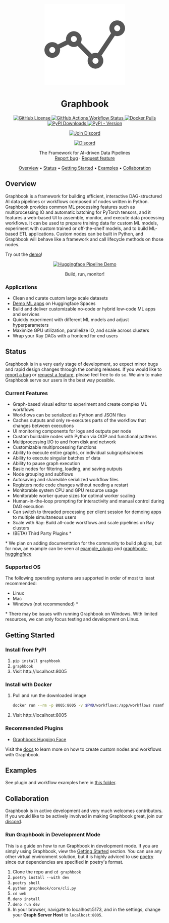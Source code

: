 <p align="center">
  <a href="https://graphbook.ai">
    <img src="docs/_static/graphbook.png" alt="Logo" width=256>
  </a>

  <h1 align="center">Graphbook</h1>

  <p align="center">
    <a href="https://github.com/graphbookai/graphbook/blob/main/LICENSE">
      <img alt="GitHub License" src="https://img.shields.io/github/license/graphbookai/graphbook">
    </a>
    <a href="https://github.com/graphbookai/graphbook/actions/workflows/pypi.yml">
      <img alt="GitHub Actions Workflow Status" src="https://img.shields.io/github/actions/workflow/status/graphbookai/graphbook/pypi.yml">
    </a>
    <a href="https://hub.docker.com/r/rsamf/graphbook">
      <img alt="Docker Pulls" src="https://img.shields.io/docker/pulls/rsamf/graphbook">
    </a>
    <a href="https://www.pepy.tech/projects/graphbook">
      <img alt="PyPI Downloads" src="https://static.pepy.tech/badge/graphbook">
    </a>
    <a href="https://pypi.org/project/graphbook/">
      <img alt="PyPI - Version" src="https://img.shields.io/pypi/v/graphbook">
    </a>
  </p>
  <div align="center">
    <a href="https://discord.gg/XukMUDmjnt">
      <img alt="Join Discord" src="https://img.shields.io/badge/Join%20our%20Discord-5865F2?style=for-the-badge&logo=discord&logoColor=white">
    </a>
  </div>
  <p align="center">
    <a href="https://discord.gg/XukMUDmjnt">
      <img alt="Discord" src="https://img.shields.io/discord/1199855707567177860">
    </a>
  </p>

  <p align="center">
    The Framework for AI-driven Data Pipelines
    <br>
    <a href="https://github.com/graphbookai/graphbook/issues/new?template=bug_report.md&labels=bug">Report bug</a>
    ·
    <a href="https://github.com/graphbookai/graphbook/issues/new?template=feature_request.md&labels=enhancement">Request feature</a>
  </p>

  <p align="center">
    <a href="#overview">Overview</a> •
    <a href="#status">Status</a> •
    <a href="#getting-started">Getting Started</a> •
    <a href="#examples">Examples</a> •
    <a href="#collaboration">Collaboration</a>
  </p>
</p>

## Overview
Graphbook is a framework for building efficient, interactive DAG-structured AI data pipelines or workflows composed of nodes written in Python. Graphbook provides common ML processing features such as multiprocessing IO and automatic batching for PyTorch tensors, and it features a web-based UI to assemble, monitor, and execute data processing workflows. It can be used to prepare training data for custom ML models, experiment with custom trained or off-the-shelf models, and to build ML-based ETL applications. Custom nodes can be built in Python, and Graphbook will behave like a framework and call lifecycle methods on those nodes.

Try out the [demo](https://huggingface.co/spaces/rsamf/rmbg-graphbook)!

<p align="center">
  <a href="https://graphbook.ai">
    <img src="https://media.githubusercontent.com/media/rsamf/public/main/docs/overview/huggingface-pipeline-demo.gif" alt="Huggingface Pipeline Demo" width="512">
  </a>
  <div align="center">Build, run, monitor!</div>
</p>

### Applications
* Clean and curate custom large scale datasets
* [Demo ML apps](https://huggingface.co/spaces/rsamf/rmbg-graphbook) on Huggingface Spaces
* Build and deliver customizable no-code or hybrid low-code ML apps and services
* Quickly experiment with different ML models and adjust hyperparameters
* Maximize GPU utilization, parallelize IO, and scale across clusters
* Wrap your Ray DAGs with a frontend for end users

## Status
Graphbook is in a very early stage of development, so expect minor bugs and rapid design changes through the coming releases. If you would like to [report a bug](https://github.com/graphbookai/graphbook/issues/new?template=bug_report.md&labels=bug) or [request a feature](https://github.com/graphbookai/graphbook/issues/new?template=feature_request.md&labels=enhancement), please feel free to do so. We aim to make Graphbook serve our users in the best way possible.

### Current Features
* ​​Graph-based visual editor to experiment and create complex ML workflows
* Workflows can be serialized as Python and JSON files
* Caches outputs and only re-executes parts of the workflow that changes between executions
* UI monitoring components for logs and outputs per node
* Custom buildable nodes with Python via OOP and functional patterns
* Multiprocessing I/O to and from disk and network
* Customizable multiprocessing functions
* Ability to execute entire graphs, or individual subgraphs/nodes
* Ability to execute singular batches of data
* Ability to pause graph execution
* Basic nodes for filtering, loading, and saving outputs
* Node grouping and subflows
* Autosaving and shareable serialized workflow files
* Registers node code changes without needing a restart
* Monitorable system CPU and GPU resource usage
* Monitorable worker queue sizes for optimal worker scaling
* Human-in-the-loop prompting for interactivity and manual control during DAG execution
* Can switch to threaded processing per client session for demoing apps to multiple simultaneous users
* Scale with Ray: Build all-code workflows and scale pipelines on Ray clusters
* (BETA) Third Party Plugins *

\* We plan on adding documentation for the community to build plugins, but for now, an example can be seen at
[example_plugin](example_plugin) and
[graphbook-huggingface](https://github.com/graphbookai/graphbook-huggingface)

### Supported OS
The following operating systems are supported in order of most to least recommended:
- Linux
- Mac
- Windows (not recommended) *

\* There may be issues with running Graphbook on Windows. With limited resources, we can only focus testing and development on Linux.

## Getting Started
### Install from PyPI
1. `pip install graphbook`
1. `graphbook`
1. Visit http://localhost:8005

### Install with Docker
1. Pull and run the downloaded image
    ```bash
    docker run --rm -p 8005:8005 -v $PWD/workflows:/app/workflows rsamf/graphbook:latest
    ```
1. Visit http://localhost:8005

### Recommended Plugins
* [Graphbook Hugging Face](https://github.com/graphbookai/graphbook-huggingface)

Visit the [docs](https://docs.graphbook.ai) to learn more on how to create custom nodes and workflows with Graphbook.

## Examples
See plugin and workflow examples here in [this folder](/examples).

## Collaboration
Graphbook is in active development and very much welcomes contributors. If you would like to be actively involved in making Graphbook great, join our [discord](https://discord.gg/XukMUDmjnt).

### Run Graphbook in Development Mode
This is a guide on how to run Graphbook in development mode. If you are simply using Graphbook, view the [Getting Started](#getting-started) section.
You can use any other virtual environment solution, but it is highly adviced to use [poetry](https://python-poetry.org/docs/) since our dependencies are specified in poetry's format.
1. Clone the repo and `cd graphbook`
1. `poetry install --with dev`
1. `poetry shell`
1. `python graphbook/core/cli.py`
1. `cd web`
1. `deno install`
1. `deno run dev`
1. In your browser, navigate to localhost:5173, and in the settings, change your **Graph Server Host** to `localhost:8005`.

